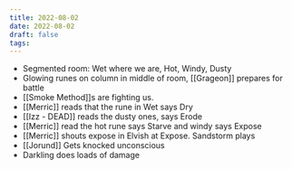 ```yaml
---
title: 2022-08-02
date: 2022-08-02
draft: false
tags:
---
```

* Segmented room: Wet where we are, Hot, Windy, Dusty
* Glowing runes on column in middle of room, [[Grageon]] prepares for battle
* [[Smoke Method]]s are fighting us. 
* [[Merric]] reads that the rune in Wet says Dry
* [[Izz - DEAD]] reads the dusty ones, says Erode
* [[Merric]] read the hot rune says Starve and windy says Expose
* [[Merric]] shouts expose in Elvish at Expose.  Sandstorm plays 
* [[Jorund]] Gets knocked unconscious
* Darkling does loads of damage